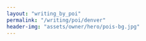 ```yaml
---
layout: "writing_by_poi"
permalink: "/writing/poi/denver"
header-img: "assets/owner/hero/pois-bg.jpg"
---
```


